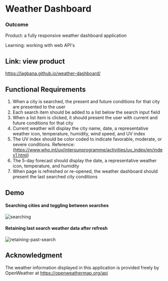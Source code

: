 # Weather Dashboard


### Outcome
Product: a fully responsive weather dashboard application

Learning: working with web API's 


## Link: view product
https://lagbana.github.io/weather-dashboard/


## Functional Requirements
1. When a city is searched, the present and future conditions for that city are presented to the user
2. Each search item should be added to a list below the search input field
3. When a list item is clicked, it should present the user with current and future conditions for that city
3. Current weather will display the city name, date, a representative weather icon, temperature, humidity, wind speed, and UV index
4. The UV index should be color coded to indicate favorable, moderate, or severe conditions. Reference: (https://www.who.int/uv/intersunprogramme/activities/uv_index/en/index1.html)
5. The 5-day forecast should display the date, a representative weather icon, temperature, and humidity
6. When page is refreshed or re-opened, the weather dashboard should present the last searched city conditions


## Demo

#### Searching cities and toggling between searches
![searching](resources/weatherDash1.gif)

#### Retaining last search weather data after refresh
![retaining-past-search](resources/weatherDash2.gif)

## Acknowledgment
The weather information displayed in this application is provided freely by OpenWeather at https://openweathermap.org/api